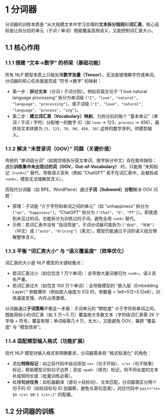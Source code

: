 # 1 分词器

分词器的训练本质是 “从大规模文本中学习合理的**文本拆分规则**和**词汇表**，核心目标是让拆分后的单元（子词 / 单词）既能覆盖高频语义，又能控制词汇表大小。
## 1.1 核心作用

### 1.1.1 搭建 “文本→数字” 的桥梁（基础功能）

所有 NLP 模型本质上只能处理**数字张量（Tensor）**，无法直接理解字符或单词。分词器的核心任务就是完成 “符号→数字” 的映射：

- 第一步：**拆分文本**（分词 / 子词分割）。例如将英文句子 “I love natural language processing” 拆分为单词级 `["I", "love", "natural", "language", "processing"]`，或子词级 `["I", "love", "natural", "language", "process", "ing"]`。
- 第二步：**建立词汇表（Vocabulary）映射**。为拆分后的每个 “基本单元”（单词 / 子词 / 字符）分配唯一的数字 ID（如 `love` → 123，`process` → 456），最终将文本转换为 `[5, 123, 78, 90, 456, 34]` 这样的数字序列，供模型输入。

### 1.1.2 解决 “未登录词（OOV）” 问题（关键价值）

传统的 “单词级分词”（如按空格拆分英文单词、按字拆分中文）存在致命缺陷：遇到**训练集中未出现过的词（OOV，Out-of-Vocabulary）** 时，只能用 “未知标记（`<unk>`）” 替代，导致语义丢失（例如 “ChatGPT” 若不在词汇表中，会被拆成 `<unk>`，模型无法理解其含义）。

而现代分词器（如 BPE、WordPiece）通过**子词（Subword）分割**解决 OOV 问题：

- 原理：子词是 “介于字符和单词之间的单元”（如 “unhappiness” 拆分为 `["un", "happiness"]`，“ChatGPT” 拆分为 `["Chat", "G", "PT"]`）。即使遇到未见过的词，也能拆分为训练过的子词，避免全用 `<unk>` 替代。
- 示例：若词汇表中没有 “自动驾驶”，子词分词器可能拆为 `["自动", "驾驶"]`（中文）或 `["auto", "driving"]`（英文），模型仍能通过子词的语义组合理解整体含义。

### 1.1.3 平衡 “词汇表大小” 与 “语义覆盖度”（效率优化）

词汇表的大小是 NLP 模型的关键权衡点：

- 若词汇表过小（如仅包含 1 万个单词）：会导致大量词被归为 `<unk>`，语义丢失严重。
- 若词汇表过大（如包含 100 万个单词）：会导致模型的 “嵌入层（Embedding Layer）” 参数爆炸（例如嵌入维度为 512 时，参数量 = 1e6×512=5.12e8），训练速度变慢、内存占用激增。

分词器通过**子词策略**平衡这一矛盾：子词单元的 “颗粒度” 介于字符和单词之间，既能用较小的词汇表（如 3 万～5 万）覆盖绝大多数文本（字符级词汇表需 26 个字母 + 符号，覆盖有限；单词级需几十万，太大），又能避免 OOV，兼顾 “覆盖度” 与 “模型效率”。

### 1.1.4 适配模型输入格式（功能扩展）

现代 NLP 模型对输入格式有明确要求，分词器需承担 “格式标准化” 的角色：

- 添加**特殊标记**：如之前代码中自动添加 `<s>`（句子开始）、`</s>`（句子结束）标记，帮助模型识别句子边界；添加 `<pad>`（填充）标记，将不同长度的文本补成相同长度（批量训练必需）。
- 处理**句对任务**：如机器翻译（源句→目标句）、文本匹配，分词器需区分两个句子的 ID（如给目标句 ID 加偏移，避免与源句混淆），对应代码中 `pair="<s> $A </s> $B:1 </s>:1"` 的配置。

## 1.2 分词器的训练


